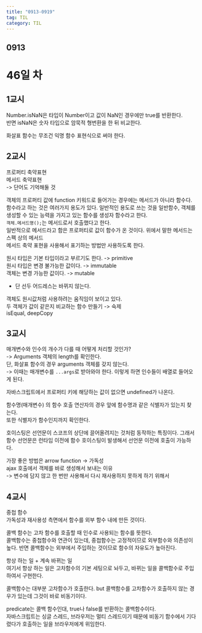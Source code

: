 ```yaml
---
title: "0913-0919"
tag: TIL
category: TIL
---
```


## 0913

# 46일 차

## 1교시

Number.isNaN은 타입이 Number이고 값이 NaN인 경우에만 true를 반환한다.  
반면 isNaN은 숫자 타입으로 암묵적 형번환을 한 뒤 비교한다.

화살표 함수는 무조건 익명 함수 표현식으로 써야 한다.

## 2교시

프로퍼티 축약표현  
메서드 축약표현  
-> 단어도 기억해둘 것

객체의 프로퍼티 값에 function 키워드로 들어가는 경우에는 메서드가 아니라 함수다.  
함수라고 하는 것은 여러가지 용도가 있다. 일반적인 용도로 쓰는 것을 일반함수, 객체를 생성할 수 있는 능력을 가지고 있는 함수를 생성자 함수라고 한다.  
`객체.메서드명();`는 메서드로서 호출했다고 한다.  
일반적으로 메서드라고 함은 프로퍼티로 값이 함수가 온 것이다. 위에서 말한 메서드는 스펙 상의 메서드  
메서드 축약 표현을 사용해서 표기하는 방법만 사용하도록 한다.

원시 타입은 기본 타입이라고 부르기도 한다. -> primitive  
원시 타입은 변경 불가능한 값이다. -> immutable  
객체는 변경 가능한 값이다. -> mutable

- 단 선두 어드레스는 바뀌지 않는다.

객체도 원시값처럼 사용하려는 움직임이 보이고 있다.  
두 객체가 값이 같은지 비교하는 함수 만들기 -> 숙제  
isEqual, deepCopy

## 3교시

매개변수와 인수의 개수가 다를 때 어떻게 처리할 것인가?  
-> Arguments 객체의 length를 확인한다.  
단, 화살표 함수의 경우 arguments 객체를 갖지 않는다.  
-> 이때는 매개변수를 `...args`로 받아와야 한다. 이렇게 하면 인수들이 배열로 들어오게 된다.

자바스크립트에서 프로퍼티 키에 해당하는 값이 없으면 undefined가 나온다.

함수명(매개변수) 의 함수 호출 연산자의 경우 앞에 함수명과 같은 식별자가 있는지 찾는다.  
또한 식별자가 함수인지까지 확인한다.

호이스팅은 선언문이 스코프의 상단에 끌어올려지는 것처럼 동작하는 특징이다. 그래서 함수 선언문은 런타임 이전에 함수 호이스팅이 발생해서 선언문 이전에 호출이 가능하다.

가장 좋은 방법은 arrow function -> 가독성  
ajax 호출에서 객체를 바로 생성해서 보내는 이유  
-> 변수에 담지 않고 한 번만 사용해서 다시 재사용하지 못하게 하기 위해서

## 4교시

중첩 함수  
가독성과 재사용성 측면에서 함수를 외부 함수 내에 만든 것이다.

콜백 함수는 고차 함수를 호출할 때 인수로 사용되는 함수를 뜻한다.  
콜백함수는 중첩함수와 연관이 있는데, 중첩함수는 고정적이므로 외부함수와 의존성이 높다. 반면 콜백함수는 외부에서 주입하는 것이므로 함수의 자유도가 높아진다.

항상 하는 일 + 계속 바뀌는 일  
여기서 항상 하는 일은 고차함수의 기본 세팅으로 놔두고, 바뀌는 일을 콜백함수로 주입하여서 구현한다.

콜백함수는 대부분 고차함수가 호출한다. but 콜백함수를 고차함수가 호출하지 않는 경우가 있는데 그것이 바로 비동기이다.

predicate는 콜백 함수인대, true나 false를 반환하는 콜백함수이다.  
자바스크립트는 싱글 스레드, 브라우저는 멀티 스레드이기 때문에 비동기 함수에서 기다렸다가 호출하는 일을 브라우저에게 위임한다.
